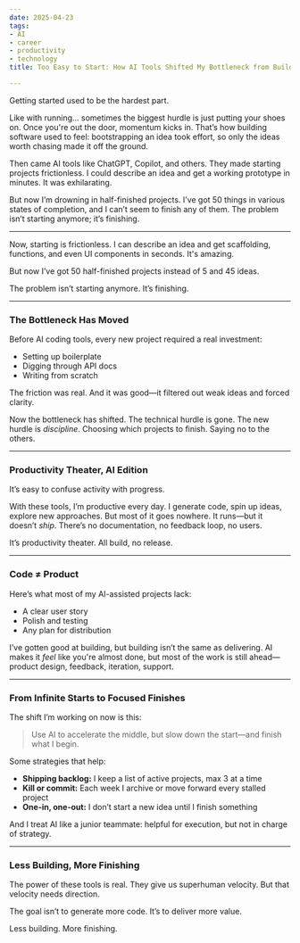 ```yaml
---
date: 2025-04-23
tags:
- AI
- career
- productivity
- technology
title: Too Easy to Start: How AI Tools Shifted My Bottleneck from Building to Shipping

---
```


Getting started used to be the hardest part.

Like with running... sometimes the biggest hurdle is just putting your shoes on. Once you're out the door, momentum kicks in. That’s how building software used to feel: bootstrapping an idea took effort, so only the ideas worth chasing made it off the ground.

Then came AI tools like ChatGPT, Copilot, and others. They made starting projects frictionless. I could describe an idea and get a working prototype in minutes. It was exhilarating.

But now I’m drowning in half-finished projects. I’ve got 50 things in various states of completion, and I can’t seem to finish any of them. The problem isn’t starting anymore; it’s finishing.

---

Now, starting is frictionless. I can describe an idea and get scaffolding, functions, and even UI components in seconds. It's amazing.

But now I’ve got 50 half-finished projects instead of 5 and 45 ideas.

The problem isn’t starting anymore. It’s finishing.

---

### The Bottleneck Has Moved

Before AI coding tools, every new project required a real investment:

- Setting up boilerplate
- Digging through API docs
- Writing from scratch

The friction was real. And it was good—it filtered out weak ideas and forced clarity.

Now the bottleneck has shifted. The technical hurdle is gone. The new hurdle is *discipline*. Choosing which projects to finish. Saying no to the others.

---

### Productivity Theater, AI Edition

It’s easy to confuse activity with progress.

With these tools, I’m productive every day. I generate code, spin up ideas, explore new approaches. But most of it goes nowhere. It runs—but it doesn’t *ship*. There’s no documentation, no feedback loop, no users.

It’s productivity theater. All build, no release.

---

### Code ≠ Product

Here’s what most of my AI-assisted projects lack:

- A clear user story
- Polish and testing
- Any plan for distribution

I’ve gotten good at building, but building isn’t the same as delivering. AI makes it *feel* like you're almost done, but most of the work is still ahead—product design, feedback, iteration, support.

---

### From Infinite Starts to Focused Finishes

The shift I’m working on now is this:

> Use AI to accelerate the middle, but slow down the start—and finish what I begin.

Some strategies that help:

- **Shipping backlog:** I keep a list of active projects, max 3 at a time
- **Kill or commit:** Each week I archive or move forward every stalled project
- **One-in, one-out:** I don’t start a new idea until I finish something

And I treat AI like a junior teammate: helpful for execution, but not in charge of strategy.

---

### Less Building, More Finishing

The power of these tools is real. They give us superhuman velocity. But that velocity needs direction.

The goal isn’t to generate more code. It’s to deliver more value.

Less building. More finishing.
